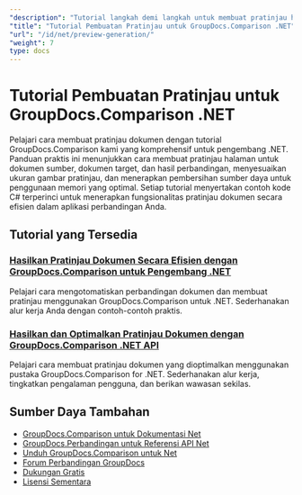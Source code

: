 ```yaml
---
"description": "Tutorial langkah demi langkah untuk membuat pratinjau halaman untuk dokumen sumber, target, dan hasil menggunakan GroupDocs.Comparison untuk .NET."
"title": "Tutorial Pembuatan Pratinjau untuk GroupDocs.Comparison .NET"
"url": "/id/net/preview-generation/"
"weight": 7
type: docs
---
```

# Tutorial Pembuatan Pratinjau untuk GroupDocs.Comparison .NET

Pelajari cara membuat pratinjau dokumen dengan tutorial GroupDocs.Comparison kami yang komprehensif untuk pengembang .NET. Panduan praktis ini menunjukkan cara membuat pratinjau halaman untuk dokumen sumber, dokumen target, dan hasil perbandingan, menyesuaikan ukuran gambar pratinjau, dan menerapkan pembersihan sumber daya untuk penggunaan memori yang optimal. Setiap tutorial menyertakan contoh kode C# terperinci untuk menerapkan fungsionalitas pratinjau dokumen secara efisien dalam aplikasi perbandingan Anda.

## Tutorial yang Tersedia

### [Hasilkan Pratinjau Dokumen Secara Efisien dengan GroupDocs.Comparison untuk Pengembang .NET](./generate-document-previews-groupdocs-comparison-net/)
Pelajari cara mengotomatiskan perbandingan dokumen dan membuat pratinjau menggunakan GroupDocs.Comparison untuk .NET. Sederhanakan alur kerja Anda dengan contoh-contoh praktis.

### [Hasilkan dan Optimalkan Pratinjau Dokumen dengan GroupDocs.Comparison .NET API](./optimize-document-previews-groupdocs-comparison-dotnet/)
Pelajari cara membuat pratinjau dokumen yang dioptimalkan menggunakan pustaka GroupDocs.Comparison for .NET. Sederhanakan alur kerja, tingkatkan pengalaman pengguna, dan berikan wawasan sekilas.

## Sumber Daya Tambahan

- [GroupDocs.Comparison untuk Dokumentasi Net](https://docs.groupdocs.com/comparison/net/)
- [GroupDocs.Perbandingan untuk Referensi API Net](https://reference.groupdocs.com/comparison/net/)
- [Unduh GroupDocs.Comparison untuk Net](https://releases.groupdocs.com/comparison/net/)
- [Forum Perbandingan GroupDocs](https://forum.groupdocs.com/c/comparison)
- [Dukungan Gratis](https://forum.groupdocs.com/)
- [Lisensi Sementara](https://purchase.groupdocs.com/temporary-license/)